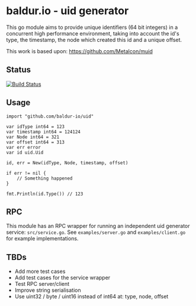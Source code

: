 baldur.io - uid generator
===

This go module aims to provide unique identifiers (64 bit integers) in a concurrent high performance environment,
taking into account the id's type, the timestamp, the node which created this id and a unique offset.

This work is based upon: https://github.com/Metalcon/muid

## Status

[![Build Status](https://travis-ci.org/baldur-io/uid.svg)](https://travis-ci.org/baldur-io/uid)

## Usage

```
import "github.com/baldur-io/uid"

var idType int64 = 123
var timestamp int64 = 124124
var Node int64 = 321
var offset int64 = 313
var err error
var id uid.Uid

id, err = New(idType, Node, timestamp, offset)

if err != nil {
    // Something happened
}

fmt.Println(id.Type()) // 123
```

## RPC

This module has an RPC wrapper for running an independent uid generator service: `src/service.go`.
See `examples/server.go` and `examples/client.go` for example implementations.

## TBDs

* Add more test cases
* Add test cases for the service wrapper
* Test RPC server/client
* Improve string serialisation
* Use uint32 / byte / uint16 instead of int64 at: type, node, offset